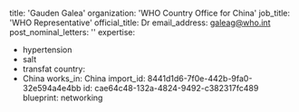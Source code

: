 title: 'Gauden Galea'
organization: 'WHO Country Office for China'
job_title: 'WHO Representative'
official_title: Dr
email_address: galeag@who.int
post_nominal_letters: ''
expertise:
  - hypertension
  - salt
  - transfat
country:
  - China
works_in: China
import_id: 8441d1d6-7f0e-442b-9fa0-32e594a4e4bb
id: cae64c48-132a-4824-9492-c382317fc489
blueprint: networking
